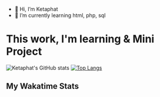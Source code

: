 - 👋 Hi, I’m Ketaphat
- 🌱 I’m currently learning html, php, sql

# This work, I'm learning & Mini Project

![Ketaphat's GitHub stats](https://github-readme-stats.vercel.app/api?username=keta410&theme=dark&show_icons=true)
[![Top Langs](https://github-readme-stats.vercel.app/api/top-langs/?username=keta410&layout=compact)](https://github.com/keta410/github-readme-stats)

## My Wakatime Stats

<!--START_SECTION:waka-->
<!--END_SECTION:waka-->